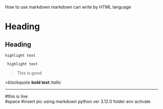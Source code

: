 How to use markdown
markdown can write by HTML language
# Heading
## Heading
    highlight text
``` highlight text```
<blockquote>This is good</blockquote>
>blockquote
<b>bold text</b>
<i>itallic</i>
<hr> #this is line
<br> #space
#insert pic using markdown
python ver 3.12.0 folder env activate
